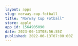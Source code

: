 ```yaml
---
layout: apps
slug: norway-cup-fotball
title: "Norway Cup Fotball"
store: apple
app_id: 1564905090
date: 2023-06-13T08:56:55Z
published: 2022-06-13T07:00:00Z
---
```

